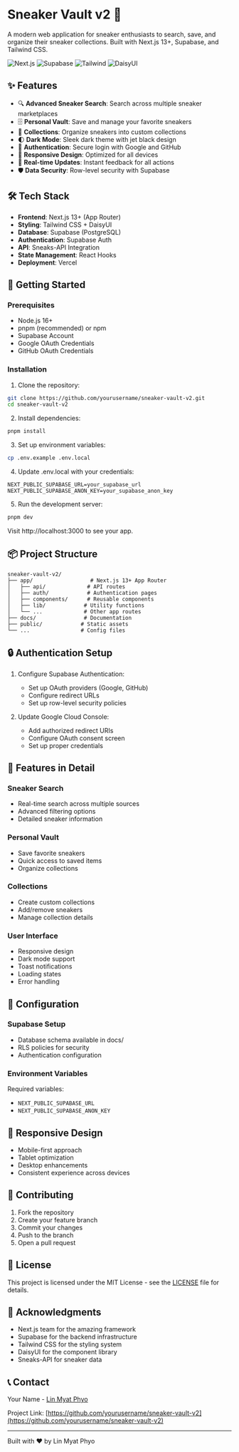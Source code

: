 # Sneaker Vault v2 🚀

A modern web application for sneaker enthusiasts to search, save, and organize their sneaker collections. Built with Next.js 13+, Supabase, and Tailwind CSS.

![Next.js](https://img.shields.io/badge/Next.js-13+-black)
![Supabase](https://img.shields.io/badge/Supabase-Latest-green)
![Tailwind](https://img.shields.io/badge/Tailwind-3-blue)
![DaisyUI](https://img.shields.io/badge/DaisyUI-4-purple)

## ✨ Features

- 🔍 **Advanced Sneaker Search**: Search across multiple sneaker marketplaces
- 🗄️ **Personal Vault**: Save and manage your favorite sneakers
- 📁 **Collections**: Organize sneakers into custom collections
- 🌓 **Dark Mode**: Sleek dark theme with jet black design
- 🔐 **Authentication**: Secure login with Google and GitHub
- 📱 **Responsive Design**: Optimized for all devices
- 🎯 **Real-time Updates**: Instant feedback for all actions
- 🛡️ **Data Security**: Row-level security with Supabase

## 🛠️ Tech Stack

- **Frontend**: Next.js 13+ (App Router)
- **Styling**: Tailwind CSS + DaisyUI
- **Database**: Supabase (PostgreSQL)
- **Authentication**: Supabase Auth
- **API**: Sneaks-API Integration
- **State Management**: React Hooks
- **Deployment**: Vercel

## 🚀 Getting Started

### Prerequisites

- Node.js 16+
- pnpm (recommended) or npm
- Supabase Account
- Google OAuth Credentials
- GitHub OAuth Credentials

### Installation

1. Clone the repository:
```bash
git clone https://github.com/yourusername/sneaker-vault-v2.git
cd sneaker-vault-v2
```

2. Install dependencies:
```bash
pnpm install
```

3. Set up environment variables:
```bash
cp .env.example .env.local
```

4. Update .env.local with your credentials:
```env
NEXT_PUBLIC_SUPABASE_URL=your_supabase_url
NEXT_PUBLIC_SUPABASE_ANON_KEY=your_supabase_anon_key
```

5. Run the development server:
```bash
pnpm dev
```

Visit http://localhost:3000 to see your app.

## 📦 Project Structure

```
sneaker-vault-v2/
├── app/                  # Next.js 13+ App Router
│   ├── api/             # API routes
│   ├── auth/            # Authentication pages
│   ├── components/      # Reusable components
│   ├── lib/            # Utility functions
│   └── ...             # Other app routes
├── docs/               # Documentation
├── public/            # Static assets
└── ...                # Config files
```

## 🔒 Authentication Setup

1. Configure Supabase Authentication:
   - Set up OAuth providers (Google, GitHub)
   - Configure redirect URLs
   - Set up row-level security policies

2. Update Google Cloud Console:
   - Add authorized redirect URIs
   - Configure OAuth consent screen
   - Set up proper credentials

## 🎨 Features in Detail

### Sneaker Search
- Real-time search across multiple sources
- Advanced filtering options
- Detailed sneaker information

### Personal Vault
- Save favorite sneakers
- Quick access to saved items
- Organize collections

### Collections
- Create custom collections
- Add/remove sneakers
- Manage collection details

### User Interface
- Responsive design
- Dark mode support
- Toast notifications
- Loading states
- Error handling

## 🔧 Configuration

### Supabase Setup
- Database schema available in docs/
- RLS policies for security
- Authentication configuration

### Environment Variables
Required variables:
- `NEXT_PUBLIC_SUPABASE_URL`
- `NEXT_PUBLIC_SUPABASE_ANON_KEY`

## 📱 Responsive Design

- Mobile-first approach
- Tablet optimization
- Desktop enhancements
- Consistent experience across devices

## 🤝 Contributing

1. Fork the repository
2. Create your feature branch
3. Commit your changes
4. Push to the branch
5. Open a pull request

## 📄 License

This project is licensed under the MIT License - see the [LICENSE](LICENSE) file for details.

## 🙏 Acknowledgments

- Next.js team for the amazing framework
- Supabase for the backend infrastructure
- Tailwind CSS for the styling system
- DaisyUI for the component library
- Sneaks-API for sneaker data

## 📞 Contact

Your Name - [Lin Myat Phyo](https://www.linkedin.com/in/lin-myat-phyo-b872b1217/)

Project Link: [https://github.com/yourusername/sneaker-vault-v2](https://github.com/yourusername/sneaker-vault-v2)

---
Built with ❤️ by Lin Myat Phyo
